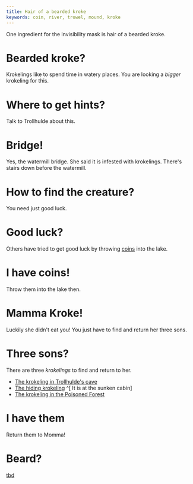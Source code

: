 ```yaml
---
title: Hair of a bearded kroke
keywords: coin, river, trowel, mound, kroke
---
```


One ingredient for the invisibility mask is hair of a bearded kroke.

# Bearded kroke?
Krokelings like to spend time in watery places. You are looking a *bigger* krokeling for this.

# Where to get hints?
Talk to Trollhulde about this.

# Bridge!
Yes, the watermill bridge. She said it is infested with krokelings. There's stairs down before the watermill.

# How to find the creature?
You need just good luck.

# Good luck?
Others have tried to get good luck by throwing [coins](060-coin.md) into the lake.

# I have coins!
Throw them into the lake then.

# Mamma Kroke!
Luckily she didn't eat you! You just have to find and return her three sons.

# Three sons?
There are three *krokelings* to find and return to her.
 - [The krokeling in Trollhulde's cave](../150-krunk.md)
 - [The hiding krokeling](../090-creature-sunken-cabin.md) ^[ It is at the sunken cabin]
 - [The krokeling in the Poisoned Forest](../030-krokeling.md)

# I have them
Return them to Momma!

# Beard?
[tbd](tbd)
